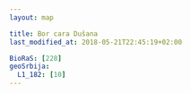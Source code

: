 ```yaml
---
layout: map

title: Bor cara Dušana
last_modified_at: 2018-05-21T22:45:19+02:00

BioRaS: [228]
geoSrbija:
  L1_182: [10]
---
```

